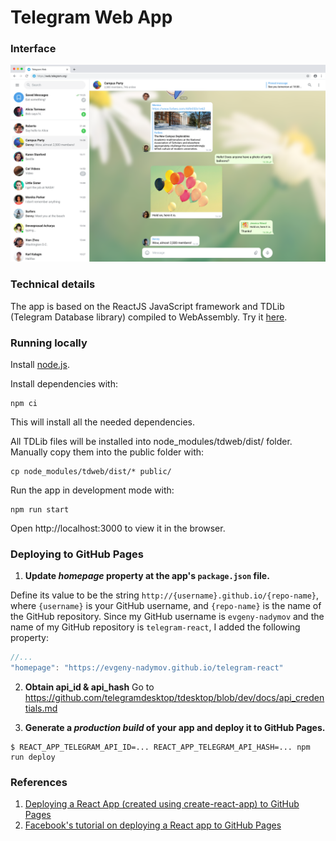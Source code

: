 # Telegram Web App

### Interface
![Sample screenshot](/src/Assets/Screenshots/1x_Group.png)

### Technical details

The app is based on the ReactJS JavaScript framework and TDLib (Telegram Database library) compiled to WebAssembly. Try it [here](https://evgeny-nadymov.github.io/telegram-react/).

### Running locally
Install [node.js](http://nodejs.org/).

Install dependencies with:

```lang=bash
npm ci
```

This will install all the needed dependencies.

All TDLib files will be installed into node_modules/tdweb/dist/ folder. Manually copy them into the public folder with:

```lang=bash
cp node_modules/tdweb/dist/* public/
```

Run the app in development mode with:

```lang=bash
npm run start
```

Open http://localhost:3000 to view it in the browser.

### Deploying to GitHub Pages

1. **Update *homepage* property at the app's `package.json` file.**

Define its value to be the string `http://{username}.github.io/{repo-name}`, where `{username}` is your GitHub username, and `{repo-name}` is the name of the GitHub repository. Since my GitHub username is `evgeny-nadymov` and the name of my GitHub repository is `telegram-react`, I added the following property:
    
```js
//...
"homepage": "https://evgeny-nadymov.github.io/telegram-react"
```

2. **Obtain api_id & api_hash**
Go to https://github.com/telegramdesktop/tdesktop/blob/dev/docs/api_credentials.md

3. **Generate a *production build* of your app and deploy it to GitHub Pages.**

```
$ REACT_APP_TELEGRAM_API_ID=... REACT_APP_TELEGRAM_API_HASH=... npm run deploy
```


### References

1. [Deploying a React App (created using create-react-app) to GitHub Pages](https://github.com/gitname/react-gh-pages)
2. [Facebook's tutorial on deploying a React app to GitHub Pages](https://github.com/facebookincubator/create-react-app/blob/master/packages/react-scripts/template/README.md#github-pages)
